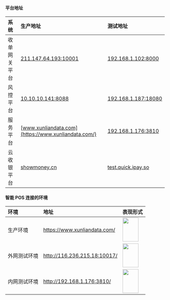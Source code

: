 #### 平台地址

系统|生产地址|测试地址
:--|:--|:--
收单网关平台|[211.147.64.193:10001](http://211.147.64.193:10001/switch)|[192.168.1.102:8000](http://192.168.1.102:8000/switch)
风控平台|[10.10.10.141:8088](http://10.10.10.141:8088/)|[192.168.1.187:18080](http://192.168.1.187:18080/)
服务平台|[www.xunliandata.com](https://www.xunliandata.com/)|[192.168.1.176:3810](http://192.168.1.176:3810/)
云收银平台|[showmoney.cn](https://showmoney.cn)|[test.quick.ipay.so](http://test.quick.ipay.so/)


#### 智能 POS 连接的环境

| 环境 | 地址 | 表现形式 |
|:--|:--|:--|
| 生产环境 | https://www.xunliandata.com/ | <img src="/Smart-POS/img/address_3.png" width="50" height="75" /> |
| 外网测试环境 | http://116.236.215.18:10017/ | <img src="/Smart-POS/img/address_2.png" width="50" height="75" /> |
| 内网测试环境 | http://192.168.1.176:3810/ | <img src="/Smart-POS/img/address_1.png" width="50" height="75" /> |

